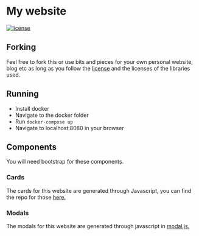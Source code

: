 # My website
 
[![license](https://img.shields.io/badge/license-MIT-blue)](LICENSE.md)

## Forking

Feel free to fork this or use bits and pieces for your own personal website, blog etc as long as you follow the [license](LICENSE.md) and the licenses of the libraries used.

## Running

* Install docker
* Navigate to the docker folder
* Run `docker-compose up`
* Navigate to localhost:8080 in your browser

## Components

You will need bootstrap for these components.

### Cards

The cards for this website are generated through Javascript, you can find the repo for those [here.](https://github.com/ravenlab/codecard)

### Modals

The modals for this website are generated through javascript in [modal.js.](js/modal.js)